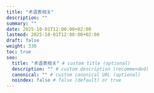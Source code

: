 ```yaml
---
title: "术语表相关"
description: ""
summary: ""
date: 2025-10-01T12:00:00+02:00
lastmod: 2025-10-01T12:00:00+02:00
draft: false
weight: 330
toc: true
seo:
  title: "术语表相关" # custom title (optional)
  description: "" # custom description (recommended)
  canonical: "" # custom canonical URL (optional)
  noindex: false # false (default) or true
---
```

